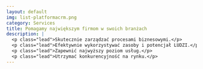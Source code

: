 ```yaml
---
layout: default
img: list-platformacrm.png
category: Services
title: Pomagamy największym firmom w swoich branżach
description: |
  <p class="lead">Skutecznie zarządzać procesami biznesowymi.</p>
  <p class="lead">Efektywnie wykorzystywać zasoby i potencjał LUDZI.</p>
  <p class="lead">Zapewnić najwyższy poziom usług.</p>
  <p class="lead">Utrzymać konkurencyjność na rynku.</p>
---
```

